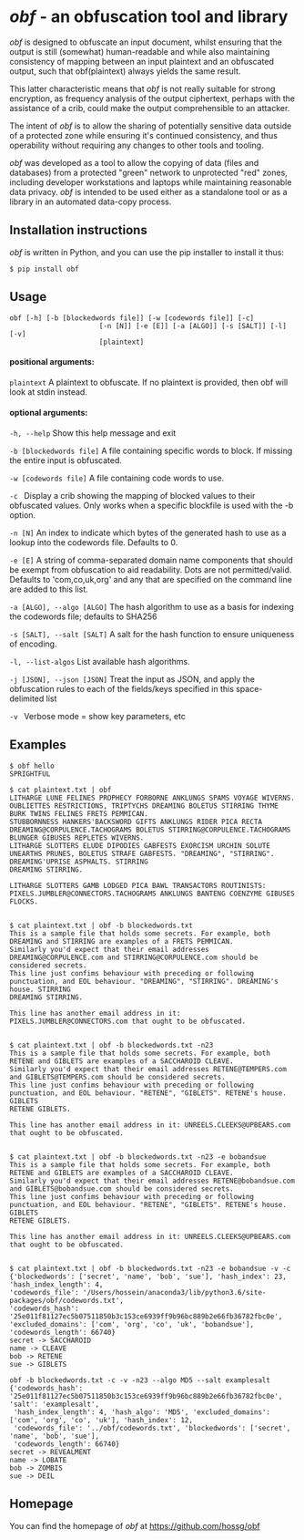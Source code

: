 # *obf* - an obfuscation tool and library

*obf* is designed to obfuscate an input document, whilst ensuring that the output is still (somewhat) human-readable and 
while also maintaining consistency of mapping between an input plaintext and an obfuscated output, such that 
obf(plaintext) always yields the same result.

This latter characteristic means that *obf* is not really suitable for strong encryption, as frequency analysis of the 
output ciphertext, perhaps with the assistance of a crib, could make the output comprehensible to an attacker.

The intent of *obf* is to allow the sharing of potentially sensitive data outside of a protected zone while ensuring 
it's continued consistency, and thus operability without requiring any changes to other tools and tooling.

*obf* was developed as a tool to allow the copying of data (files and databases) from a protected "green" network to 
unprotected "red" zones, including developer workstations and laptops while maintaining reasonable data privacy. *obf* 
is intended to be used either as a standalone tool or as a library in an automated data-copy process.  

**Installation instructions**
-----------------------------
*obf* is written in Python, and you can use the pip installer to install it thus:

```
$ pip install obf
```

**Usage**
---------
```
obf [-h] [-b [blockedwords file]] [-w [codewords file]] [-c]
                      [-n [N]] [-e [E]] [-a [ALGO]] [-s [SALT]] [-l] [-v]
                      [plaintext]

```

#### positional arguments:

  ```plaintext```       A plaintext to obfuscate. If no plaintext is provided,
                        then obf will look at stdin instead.

#### optional arguments:

```-h, --help```        Show this help message and exit
  
```-b [blockedwords file]```
                        A file containing specific words to block. If missing
                        the entire input is obfuscated.
                        
```-w [codewords file]```
                        A file containing code words to use.
  
```-c ```               Display a crib showing the mapping of blocked values
                        to their obfuscated values. Only works when a specific
                        blockfile is used with the -b option.
                        
```-n [N]```            An index to indicate which bytes of the generated hash
                        to use as a lookup into the codewords file. Defaults
                        to 0.
                        
```-e [E]```            A string of comma-separated domain name components
                        that should be exempt from obfuscation to aid
                        readability. Dots are not permitted/valid. Defaults to
                        'com,co,uk,org' and any that are specified on the
                        command line are added to this list.
                        
```-a [ALGO], --algo [ALGO]```
                        The hash algorithm to use as a basis for indexing the
                        codewords file; defaults to SHA256
                        
```-s [SALT], --salt [SALT]```
                        A salt for the hash function to ensure uniqueness of
                        encoding.
                        
```-l, --list-algos``` List available hash algorithms.

```-j [JSON], --json [JSON]```
                        Treat the input as JSON, and apply the obfuscation
                        rules to each of the fields/keys specified in this
                        space-delimited list

 
```-v ```               Verbose mode = show key parameters, etc




**Examples**
------------

```
$ obf hello
SPRIGHTFUL

```
```
$ cat plaintext.txt | obf
LITHARGE LUNE FELINES PROPHECY FORBORNE ANKLUNGS SPAMS VOYAGE WIVERNS. OUBLIETTES RESTRICTIONS, TRIPTYCHS DREAMING BOLETUS STIRRING THYME BURK TWINS FELINES FRETS PEMMICAN.
STUBBORNNESS HANKERS'BACKSWORD GIFTS ANKLUNGS RIDER PICA RECTA DREAMING@CORPULENCE.TACHOGRAMS BOLETUS STIRRING@CORPULENCE.TACHOGRAMS BLUNGER GIBUSES REPLETES WIVERNS.
LITHARGE SLOTTERS ELUDE DIPODIES GABFESTS EXORCISM URCHIN SOLUTE UNEARTHS PRUNES, BOLETUS STRAFE GABFESTS. "DREAMING", "STIRRING". DREAMING'UPRISE ASPHALTS. STIRRING
DREAMING STIRRING.

LITHARGE SLOTTERS GAMB LODGED PICA BAWL TRANSACTORS ROUTINISTS: PIXELS.JUMBLER@CONNECTORS.TACHOGRAMS ANKLUNGS BANTENG COENZYME GIBUSES FLOCKS.


```
```
$ cat plaintext.txt | obf -b blockedwords.txt 
This is a sample file that holds some secrets. For example, both DREAMING and STIRRING are examples of a FRETS PEMMICAN.
Similarly you'd expect that their email addresses DREAMING@CORPULENCE.com and STIRRING@CORPULENCE.com should be considered secrets.
This line just confims behaviour with preceding or following punctuation, and EOL behaviour. "DREAMING", "STIRRING". DREAMING's house. STIRRING
DREAMING STIRRING.

This line has another email address in it: PIXELS.JUMBLER@CONNECTORS.com that ought to be obfuscated.


```
```
$ cat plaintext.txt | obf -b blockedwords.txt -n23
This is a sample file that holds some secrets. For example, both RETENE and GIBLETS are examples of a SACCHAROID CLEAVE.
Similarly you'd expect that their email addresses RETENE@TEMPERS.com and GIBLETS@TEMPERS.com should be considered secrets.
This line just confims behaviour with preceding or following punctuation, and EOL behaviour. "RETENE", "GIBLETS". RETENE's house. GIBLETS
RETENE GIBLETS.

This line has another email address in it: UNREELS.CLEEKS@UPBEARS.com that ought to be obfuscated.


```
```
$ cat plaintext.txt | obf -b blockedwords.txt -n23 -e bobandsue
This is a sample file that holds some secrets. For example, both RETENE and GIBLETS are examples of a SACCHAROID CLEAVE.
Similarly you'd expect that their email addresses RETENE@bobandsue.com and GIBLETS@bobandsue.com should be considered secrets.
This line just confims behaviour with preceding or following punctuation, and EOL behaviour. "RETENE", "GIBLETS". RETENE's house. GIBLETS
RETENE GIBLETS.

This line has another email address in it: UNREELS.CLEEKS@UPBEARS.com that ought to be obfuscated.


```
```
$ cat plaintext.txt | obf -b blockedwords.txt -n23 -e bobandsue -v -c
{'blockedwords': ['secret', 'name', 'bob', 'sue'], 'hash_index': 23, 'hash_index_length': 4, 
'codewords_file': '/Users/hossein/anaconda3/lib/python3.6/site-packages/obf/codewords.txt', 
'codewords_hash': '25e011f81127ec5b07511850b3c153ce6939ff9b96bc889b2e66fb36782fbc0e', 
'excluded_domains': ['com', 'org', 'co', 'uk', 'bobandsue'], 'codewords_length': 66740}
secret -> SACCHAROID
name -> CLEAVE
bob -> RETENE
sue -> GIBLETS
```

```
obf -b blockedwords.txt -c -v -n23 --algo MD5 --salt examplesalt
{'codewords_hash': '25e011f81127ec5b07511850b3c153ce6939ff9b96bc889b2e66fb36782fbc0e', 'salt': 'examplesalt',
 'hash_index_length': 4, 'hash_algo': 'MD5', 'excluded_domains': ['com', 'org', 'co', 'uk'], 'hash_index': 12, 
 'codewords_file': '../obf/codewords.txt', 'blockedwords': ['secret', 'name', 'bob', 'sue'], 
 'codewords_length': 66740}
secret -> REVEALMENT
name -> LOBATE
bob -> ZOMBIS
sue -> DEIL
```

**Homepage**
------------

You can find the homepage of *obf* at https://github.com/hossg/obf